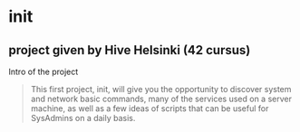 # init
## project given by Hive Helsinki (42 cursus)

Intro of the project
>This first project, init, will give you the opportunity to discover system and network
>basic commands, many of the services used on a server machine, as well as a few ideas of
>scripts that can be useful for SysAdmins on a daily basis.
